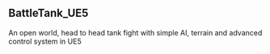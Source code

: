 ## BattleTank_UE5
An open world, head to head tank fight with simple AI, terrain and advanced control system in UE5
